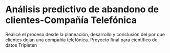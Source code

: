 # Análisis predictivo de abandono de clientes-Compañía Telefónica
Realicé el proceso desde la planeación, desarrollo y conclusión del por que clientes dejan una compañía telefónica. Proyecto final para científico de datos Tripleten
